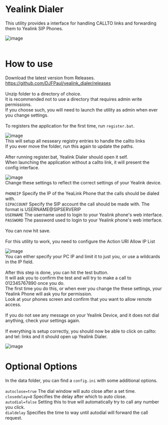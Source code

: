 # Yealink Dialer
This utility provides a interface for handling CALLTO links and forwarding them to Yealink SIP Phones. <br>

![image](https://github.com/DJFPaul/yealink_dialer/assets/35642602/868973ba-d89e-45eb-b88a-e67ee1ad97fd)
<br>
<br>
# How to use
Download the latest version from Releases. <br>
https://github.com/DJFPaul/yealink_dialer/releases <br>
<br>
Unzip folder to a directory of choice. <br>
It is recommended not to use a directory that requires admin write permissions. <br>
If you choose such, you will need to launch the utility as admin when ever you change settings. <br>
<br>
To registers the application for the first time, run `register.bat`. <br>

![image](https://github.com/DJFPaul/yealink_dialer/assets/35642602/d146a6ff-914f-4717-aea5-1f7a56bba78f)
<br>
This will setup all nesseary registry entries to handle the callto links <br>
If you ever move the folder, run this again to update the paths. <br>
<br>
After running register.bat, Yealink Dialer should open it self. <br>
When launching the application without a callto link, it will present the config interface. <br>

![image](https://github.com/DJFPaul/yealink_dialer/assets/35642602/0079859b-43bb-420e-8a45-8b1c9a188362)
<br>
Change these settings to reflect the correct settings of your Yealink device. <br>
<br>
`PHONEIP`  Specify the IP of the YeaLink Phone that the calls should be dialed with. <br>
`SIPACCOUNT`  Specify the SIP account the call should be made with. The format is USERNAME@SIPSERVERIP <br>
`USERNAME`   The username used to login to your Yealink phone's web interface. <br>
`PASSWORD`   The password used to login to your Yealink phone's web interface. <br>
<br>
You can now hit save. <br>
<br>
For this utility to work, you need to configure the Action URI Allow IP List <br>

![image](https://github.com/DJFPaul/yealink_dialer/assets/35642602/18bb20c9-dc72-439f-b1b5-fddcc090b5cb)
<br>
You can either specify your PC IP and limit it to just you, or use a wildcards in the IP field. <br>
<br>
After this step is done, you can hit the test button. <br>
It will ask you to confirm the test and will try to make a call to 012345767890 once you do. <br>
The first time you do this, or when ever you change the these settings, your Yealink Phone will ask you for permission. <br>
Look at your phones screen and confirm that you want to allow remote access. <br>
<br>
If you do not see any message on your Yealink Device, and it does not dial anything, check your settings again. <br>
<br>
If everything is setup correctly, you should now be able to click on callto: and tel: links and it should open up Yealink Dialer. <br>

![image](https://github.com/DJFPaul/yealink_dialer/assets/35642602/868973ba-d89e-45eb-b88a-e67ee1ad97fd)
<br>

# Optional Options
In the data folder, you can find a `config.ini` with some additional options.<br>
<br>
`autoclose=true` The dial window will auto close after a set time. <br>
`closedelay=8` Specifies the delay after which to auto close. <br>
`autodial=false` Setting this to true will automatically try to call any number you click. <br>
`dialdelay` Specifies the time to way until autodial will forward the call request. <br>
